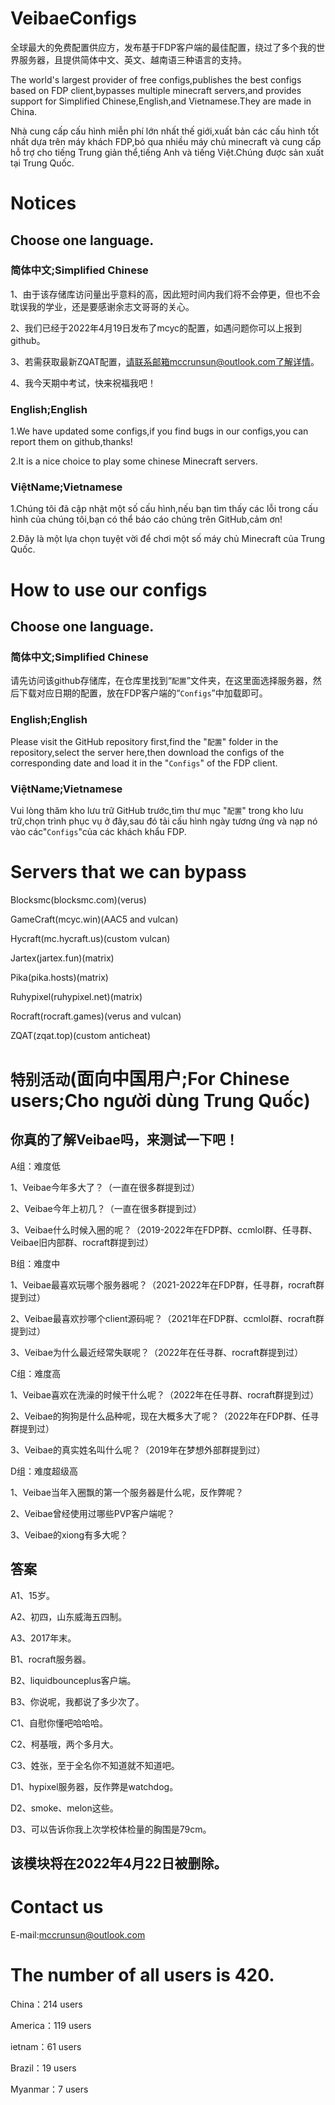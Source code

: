 VeibaeConfigs
=
全球最大的免费配置供应方，发布基于FDP客户端的最佳配置，绕过了多个我的世界服务器，且提供简体中文、英文、越南语三种语言的支持。

The world's largest provider of free configs,publishes the best configs based on FDP client,bypasses multiple minecraft servers,and provides support for Simplified Chinese,English,and Vietnamese.They are made in China.

Nhà cung cấp cấu hình miễn phí lớn nhất thế giới,xuất bản các cấu hình tốt nhất dựa trên máy khách FDP,bỏ qua nhiều máy chủ minecraft và cung cấp hỗ trợ cho tiếng Trung giản thể,tiếng Anh và tiếng Việt.Chúng được sản xuất tại Trung Quốc.

# Notices
## Choose one language.
### 简体中文;Simplified Chinese
1、由于该存储库访问量出乎意料的高，因此短时间内我们将不会停更，但也不会耽误我的学业，还是要感谢余志文哥哥的关心。

2、我们已经于2022年4月19日发布了mcyc的配置，如遇问题你可以上报到github。

3、若需获取最新ZQAT配置，请联系邮箱mccrunsun@outlook.com了解详情。

4、我今天期中考试，快来祝福我吧！

### English;English
1.We have updated some configs,if you find bugs in our configs,you can report them on github,thanks!

2.It is a nice choice to play some chinese Minecraft servers.

### ViệtName;Vietnamese
1.Chúng tôi đã cập nhật một số cấu hình,nếu bạn tìm thấy các lỗi trong cấu hình của chúng tôi,bạn có thể báo cáo chúng trên GitHub,cảm ơn!

2.Đây là một lựa chọn tuyệt vời để chơi một số máy chủ Minecraft của Trung Quốc.

# How to use our configs

## Choose one language.

### 简体中文;Simplified Chinese
请先访问该github存储库，在仓库里找到“`配置`”文件夹，在这里面选择服务器，然后下载对应日期的配置，放在FDP客户端的“`Configs`”中加载即可。

### English;English
Please visit the GitHub repository first,find the "`配置`" folder in the repository,select the server here,then download the configs of the corresponding date and load it in the "`Configs`" of the FDP client.

### ViệtName;Vietnamese
Vui lòng thăm kho lưu trữ GitHub trước,tìm thư mục "`配置`" trong kho lưu trữ,chọn trình phục vụ ở đây,sau đó tải cấu hình ngày tương ứng và nạp nó vào các"`Configs`"của các khách khẩu FDP.

# Servers that we can bypass
Blocksmc(blocksmc.com)(verus)

GameCraft(mcyc.win)(AAC5 and vulcan)

Hycraft(mc.hycraft.us)(custom vulcan)

Jartex(jartex.fun)(matrix)

Pika(pika.hosts)(matrix)

Ruhypixel(ruhypixel.net)(matrix)

Rocraft(rocraft.games)(verus and vulcan)

ZQAT(zqat.top)(custom anticheat)

# `特别活动`(面向中国用户;For Chinese users;Cho người dùng Trung Quốc)
## 你真的了解Veibae吗，来测试一下吧！

A组：难度低

1、Veibae今年多大了？（一直在很多群提到过）

2、Veibae今年上初几？（一直在很多群提到过）

3、Veibae什么时候入圈的呢？（2019-2022年在FDP群、ccmlol群、任寻群、Veibae旧内部群、rocraft群提到过）

B组：难度中

1、Veibae最喜欢玩哪个服务器呢？（2021-2022年在FDP群，任寻群，rocraft群提到过）

2、Veibae最喜欢抄哪个client源码呢？（2021年在FDP群、ccmlol群、rocraft群提到过）

3、Veibae为什么最近经常失联呢？（2022年在任寻群、rocraft群提到过）

C组：难度高

1、Veibae喜欢在洗澡的时候干什么呢？（2022年在任寻群、rocraft群提到过）

2、Veibae的狗狗是什么品种呢，现在大概多大了呢？（2022年在FDP群、任寻群提到过）

3、Veibae的真实姓名叫什么呢？（2019年在梦想外部群提到过）

D组：难度超级高

1、Veibae当年入圈飘的第一个服务器是什么呢，反作弊呢？

2、Veibae曾经使用过哪些PVP客户端呢？

3、Veibae的xiong有多大呢？

## 答案

A1、15岁。

A2、初四，山东威海五四制。

A3、2017年末。

B1、rocraft服务器。

B2、liquidbounceplus客户端。

B3、你说呢，我都说了多少次了。

C1、自慰你懂吧哈哈哈。

C2、柯基哦，两个多月大。

C3、姓张，至于全名你不知道就不知道吧。

D1、hypixel服务器，反作弊是watchdog。

D2、smoke、melon这些。

D3、可以告诉你我上次学校体检量的胸围是79cm。

## 该模块将在2022年4月22日被删除。

# Contact us
E-mail:mccrunsun@outlook.com

# The number of all users is 420.
China：214 users

America：119 users

ietnam：61 users

Brazil：19 users

Myanmar：7 users
